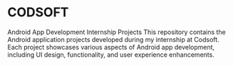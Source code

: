 # CODSOFT
Android App Development Internship Projects This repository contains the Android application projects developed during my internship at Codsoft. Each project showcases various aspects of Android app development, including UI design, functionality, and user experience enhancements.
